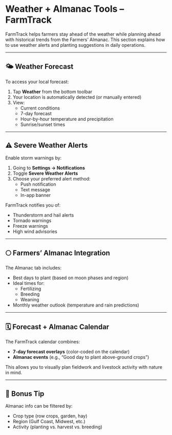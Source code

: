 # Weather + Almanac Tools – FarmTrack

FarmTrack helps farmers stay ahead of the weather while planning ahead with historical trends from the Farmers’ Almanac. This section explains how to use weather alerts and planting suggestions in daily operations.

---

## 🌤 Weather Forecast

To access your local forecast:

1. Tap **Weather** from the bottom toolbar
2. Your location is automatically detected (or manually entered)
3. View:
   - Current conditions
   - 7-day forecast
   - Hour-by-hour temperature and precipitation
   - Sunrise/sunset times

---

## ⚠️ Severe Weather Alerts

Enable storm warnings by:

1. Going to **Settings → Notifications**
2. Toggle **Severe Weather Alerts**
3. Choose your preferred alert method:
   - Push notification
   - Text message
   - In-app banner

FarmTrack notifies you of:
- Thunderstorm and hail alerts
- Tornado warnings
- Freeze warnings
- High wind advisories

---

## 🌕 Farmers’ Almanac Integration

The Almanac tab includes:

- Best days to plant (based on moon phases and region)
- Ideal times for:
  - Fertilizing
  - Breeding
  - Weaning
- Monthly weather outlook (temperature and rain predictions)

---

## 🗓 Forecast + Almanac Calendar

The FarmTrack calendar combines:
- **7-day forecast overlays** (color-coded on the calendar)
- **Almanac events** (e.g., “Good day to plant above-ground crops”)

This allows you to visually plan fieldwork and livestock activity with nature in mind.

---

## 🧠 Bonus Tip

Almanac info can be filtered by:
- Crop type (row crops, garden, hay)
- Region (Gulf Coast, Midwest, etc.)
- Activity (planting vs. harvest vs. breeding)

